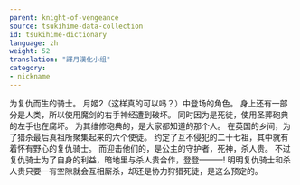 ```yaml
---
parent: knight-of-vengeance
source: tsukihime-data-collection
id: tsukihime-dictionary
language: zh
weight: 52
translation: "譯月漢化小组"
category:
- nickname
---
```


为复仇而生的骑士。
月姬2（这样真的可以吗？）中登场的角色。
身上还有一部分是人类，所以使用魔剑的右手神经遭到破坏。
同时因为是死徒，使用圣葬砲典的左手也在腐坏。
为其维修砲典的，是大家都知道的那个人。
在英国的乡间，为了猎杀最后真祖所聚集起来的六个使徒。
约定了互不侵犯的二十七祖，其中就有着怀有野心的复仇骑士。
而迎击他们的，是公主的守护者，死神，杀人贵。
不过复仇骑士为了自身的利益，暗地里与杀人贵合作，登登———!
明明复仇骑士和杀人贵只要一有空隙就会互相厮杀，却还是协力狩猎死徒，是这么预定的。
